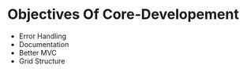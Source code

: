 Objectives Of Core-Developement
===============================
* Error Handling
* Documentation
* Better MVC
* Grid Structure

